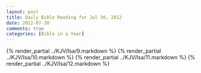 ```yaml
---
layout: post
title: Daily Bible Reading for Jul 30, 2012
date: 2012-07-30
comments: true
categories: [Bible in a Year]
---
```

{% render_partial ../KJV/Isa/9.markdown %}
{% render_partial ../KJV/Isa/10.markdown %}
{% render_partial ../KJV/Isa/11.markdown %}
{% render_partial ../KJV/Isa/12.markdown %}
